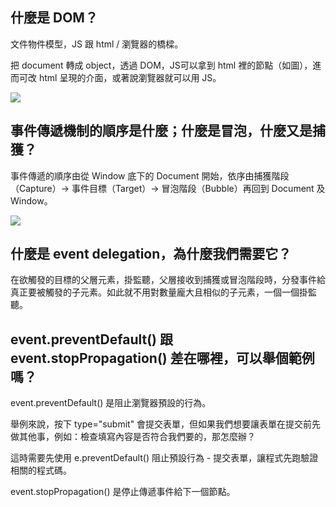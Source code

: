 ## 什麼是 DOM？
文件物件模型，JS 跟 html / 瀏覽器的橋樑。

把 document 轉成 object，透過 DOM，JS可以拿到 html 裡的節點（如圖），進而可改 html 呈現的介面，或著說瀏覽器就可以用 JS。

![](https://i.imgur.com/L0QBZx8l.png)

## 事件傳遞機制的順序是什麼；什麼是冒泡，什麼又是捕獲？
事件傳遞的順序由從 Window 底下的 Document 開始，依序由捕獲階段（Capture）-> 事件目標（Target）-> 冒泡階段（Bubble）再回到 Document 及 Window。

![](https://i.imgur.com/LryQEKel.png)

## 什麼是 event delegation，為什麼我們需要它？
在欲觸發的目標的父層元素，掛監聽，父層接收到捕獲或冒泡階段時，分發事件給真正要被觸發的子元素。如此就不用對數量龐大且相似的子元素，一個一個掛監聽。

## event.preventDefault() 跟 event.stopPropagation() 差在哪裡，可以舉個範例嗎？
event.preventDefault() 是阻止瀏覽器預設的行為。

舉例來說，按下 type="submit" 會提交表單，但如果我們想要讓表單在提交前先做其他事，例如：檢查填寫內容是否符合我們要的，那怎麼辦？

這時需要先使用 e.preventDefault() 阻止預設行為 - 提交表單，讓程式先跑驗證相關的程式碼。

event.stopPropagation() 是停止傳遞事件給下一個節點。